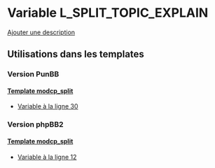 # Variable L_SPLIT_TOPIC_EXPLAIN
[Ajouter une description](https://fa-tvars.appspot.com/var/L_SPLIT_TOPIC_EXPLAIN)

## Utilisations dans les templates

### Version PunBB

#### [Template modcp_split](punbb/modcp_split.md#readme)
* [Variable &agrave; la ligne 30](../punbb/modcp_split.tpl#L30)

### Version phpBB2

#### [Template modcp_split](subsilver/modcp_split.md#readme)
* [Variable &agrave; la ligne 12](../subsilver/modcp_split.tpl#L12)